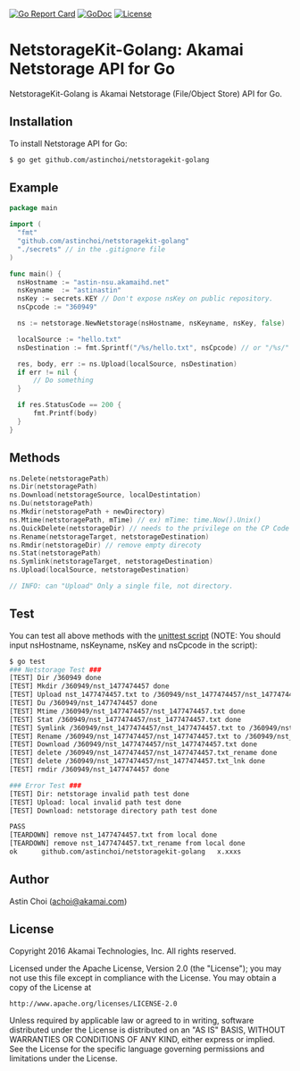 [![Go Report Card](https://goreportcard.com/badge/github.com/AstinCHOI/NetStorageKit-Golang)](https://goreportcard.com/report/github.com/AstinCHOI/NetStorageKit-Golang)
[![GoDoc](https://godoc.org/github.com/AstinCHOI/NetStorageKit-Golang?status.svg)](https://godoc.org/github.com/AstinCHOI/NetStorageKit-Golang)
[![License](http://img.shields.io/:license-apache-blue.svg)](https://github.com/akamai-open/AstinCHOI/NetStorageKit-Golang/blob/master/LICENSE)

NetstorageKit-Golang: Akamai Netstorage API for Go
==================================================

NetstorageKit-Golang is Akamai Netstorage (File/Object Store) API for Go. 
  
  
Installation
------------

To install Netstorage API for Go:  

```bash
$ go get github.com/astinchoi/netstoragekit-golang
```
  
  
Example
-------

```go
package main

import (
  "fmt"
  "github.com/astinchoi/netstoragekit-golang"
  "./secrets" // in the .gitignore file
)

func main() {
  nsHostname := "astin-nsu.akamaihd.net"
  nsKeyname  := "astinastin"
  nsKey := secrets.KEY // Don't expose nsKey on public repository.
  nsCpcode := "360949"

  ns := netstorage.NewNetstorage(nsHostname, nsKeyname, nsKey, false)

  localSource := "hello.txt"
  nsDestination := fmt.Sprintf("/%s/hello.txt", nsCpcode) // or "/%s/" is same. 

  res, body, err := ns.Upload(localSource, nsDestination)
  if err != nil {
      // Do something
  }

  if res.StatusCode == 200 {
      fmt.Printf(body)
  }
}
```
  
  
Methods
-------

```go
ns.Delete(netstoragePath)
ns.Dir(netstoragePath)
ns.Download(netstorageSource, localDestintation)
ns.Du(netstoragePath)
ns.Mkdir(netstoragePath + newDirectory)
ns.Mtime(netstoragePath, mTime) // ex) mTime: time.Now().Unix()
ns.QuickDelete(netstorageDir) // needs to the privilege on the CP Code
ns.Rename(netstorageTarget, netstorageDestination)
ns.Rmdir(netstorageDir) // remove empty direcoty
ns.Stat(netstoragePath)
ns.Symlink(netstorageTarget, netstorageDestination)
ns.Upload(localSource, netstorageDestination)

// INFO: can "Upload" Only a single file, not directory.
```
  
  
Test
----
You can test all above methods with the [unittest script](https://github.com/AstinCHOI/NetStorageKit-Golang/blob/master/netstorage_test.go) (NOTE: You should input nsHostname, nsKeyname, nsKey and nsCpcode in the script):


```bash
$ go test
### Netstorage Test ###
[TEST] Dir /360949 done
[TEST] Mkdir /360949/nst_1477474457 done
[TEST] Upload nst_1477474457.txt to /360949/nst_1477474457/nst_1477474457.txt done
[TEST] Du /360949/nst_1477474457 done
[TEST] Mtime /360949/nst_1477474457/nst_1477474457.txt done
[TEST] Stat /360949/nst_1477474457/nst_1477474457.txt done
[TEST] Symlink /360949/nst_1477474457/nst_1477474457.txt to /360949/nst_1477474457/nst_1477474457.txt_lnk done
[TEST] Rename /360949/nst_1477474457/nst_1477474457.txt to /360949/nst_1477474457/nst_1477474457.txt_rename done
[TEST] Download /360949/nst_1477474457/nst_1477474457.txt done
[TEST] delete /360949/nst_1477474457/nst_1477474457.txt_rename done
[TEST] delete /360949/nst_1477474457/nst_1477474457.txt_lnk done
[TEST] rmdir /360949/nst_1477474457 done

### Error Test ###
[TEST] Dir: netstorage invalid path test done
[TEST] Upload: local invalid path test done
[TEST] Download: netstorage directory path test done

PASS
[TEARDOWN] remove nst_1477474457.txt from local done
[TEARDOWN] remove nst_1477474457.txt_rename from local done
ok  	github.com/astinchoi/netstoragekit-golang	x.xxxs
```
  
  
Author
------

Astin Choi (achoi@akamai.com)  
  
  
License
-------

Copyright 2016 Akamai Technologies, Inc.  All rights reserved.

Licensed under the Apache License, Version 2.0 (the "License");
you may not use this file except in compliance with the License.
You may obtain a copy of the License at

    http://www.apache.org/licenses/LICENSE-2.0

Unless required by applicable law or agreed to in writing, software
distributed under the License is distributed on an "AS IS" BASIS,
WITHOUT WARRANTIES OR CONDITIONS OF ANY KIND, either express or implied.
See the License for the specific language governing permissions and
limitations under the License.